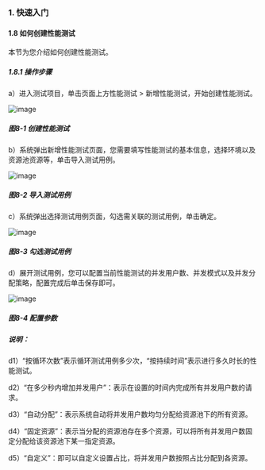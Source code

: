 ### 1. 快速入门

#### 1.8 如何创建性能测试

本节为您介绍如何创建性能测试。

##### 1.8.1 操作步骤

a）进入测试项目，单击页面上方性能测试 > 新增性能测试，开始创建性能测试。

![image](https://user-images.githubusercontent.com/79617492/184099530-e84e7afb-5104-41fd-ac58-03010f8aad1e.png)

##### 图8-1 创建性能测试

b）系统弹出新增性能测试页面，您需要填写性能测试的基本信息，选择环境以及资源池资源等，单击导入测试用例。

![image](https://user-images.githubusercontent.com/79617492/184099555-fe917e79-e124-4f61-9ce4-5f85ac057841.png)

##### 图8-2 导入测试用例

c）系统弹出选择测试用例页面，勾选需关联的测试用例，单击确定。

![image](https://user-images.githubusercontent.com/79617492/184099577-32aca194-4d08-4bfb-b3f5-a61447fa3994.png)

##### 图8-3 勾选测试用例

d）展开测试用例，您可以配置当前性能测试的并发用户数、并发模式以及并发分配策略，配置完成后单击保存即可。

![image](https://user-images.githubusercontent.com/79617492/184099600-a44d583e-c77b-4923-9826-63296b18b0c2.png)

##### 图8-4 配置参数

##### 说明：

d1）“按循环次数”表示循环测试用例多少次，“按持续时间”表示进行多久时长的性能测试。

d2）“在多少秒内增加并发用户”：表示在设置的时间内完成所有并发用户数的请求。

d3）“自动分配”：表示系统自动将并发用户数均匀分配给资源池下的所有资源。

d4）“固定资源”：表示当分配的资源池存在多个资源，可以将所有并发用户数固定分配给该资源池下某一指定资源。

d5）“自定义”：即可以自定义设置占比，将并发用户数按照占比分配到各资源。
